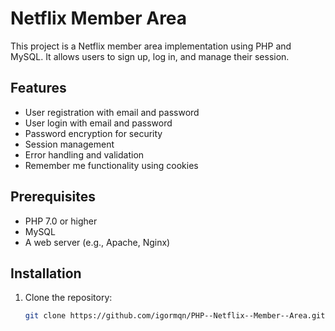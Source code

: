 # Netflix Member Area

This project is a Netflix member area implementation using PHP and MySQL. It allows users to sign up, log in, and manage their session.

## Features

- User registration with email and password
- User login with email and password
- Password encryption for security
- Session management
- Error handling and validation
- Remember me functionality using cookies

## Prerequisites

- PHP 7.0 or higher
- MySQL
- A web server (e.g., Apache, Nginx)

## Installation

1. Clone the repository:
   ```bash
   git clone https://github.com/igormqn/PHP--Netflix--Member--Area.git
